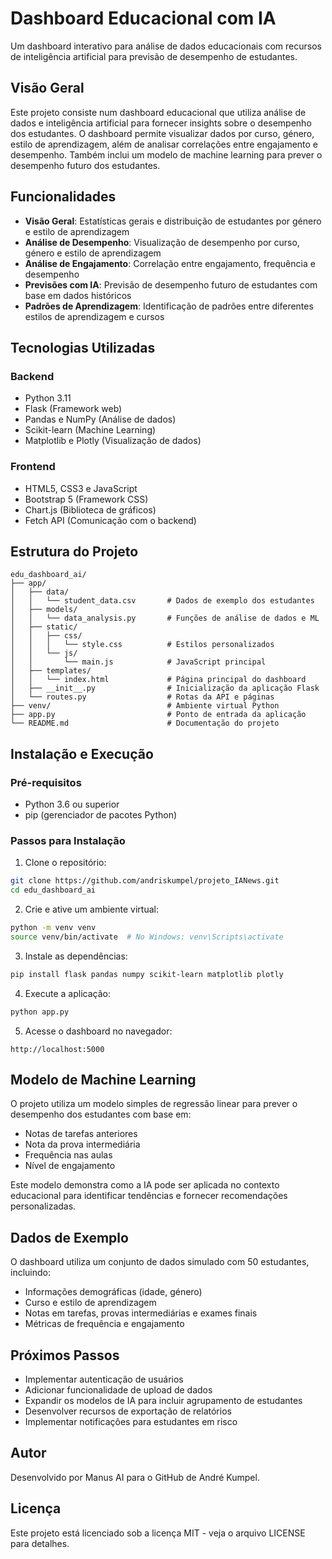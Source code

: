 # Dashboard Educacional com IA

Um dashboard interativo para análise de dados educacionais com recursos de inteligência artificial para previsão de desempenho de estudantes.

## Visão Geral

Este projeto consiste num dashboard educacional que utiliza análise de dados e inteligência artificial para fornecer insights sobre o desempenho dos estudantes. O dashboard permite visualizar dados por curso, género, estilo de aprendizagem, além de analisar correlações entre engajamento e desempenho. Também inclui um modelo de machine learning para prever o desempenho futuro dos estudantes.

## Funcionalidades

- **Visão Geral**: Estatísticas gerais e distribuição de estudantes por género e estilo de aprendizagem
- **Análise de Desempenho**: Visualização de desempenho por curso, género e estilo de aprendizagem
- **Análise de Engajamento**: Correlação entre engajamento, frequência e desempenho
- **Previsões com IA**: Previsão de desempenho futuro de estudantes com base em dados históricos
- **Padrões de Aprendizagem**: Identificação de padrões entre diferentes estilos de aprendizagem e cursos

## Tecnologias Utilizadas

### Backend
- Python 3.11
- Flask (Framework web)
- Pandas e NumPy (Análise de dados)
- Scikit-learn (Machine Learning)
- Matplotlib e Plotly (Visualização de dados)

### Frontend
- HTML5, CSS3 e JavaScript
- Bootstrap 5 (Framework CSS)
- Chart.js (Biblioteca de gráficos)
- Fetch API (Comunicação com o backend)

## Estrutura do Projeto

```
edu_dashboard_ai/
├── app/
│   ├── data/
│   │   └── student_data.csv       # Dados de exemplo dos estudantes
│   ├── models/
│   │   └── data_analysis.py       # Funções de análise de dados e ML
│   ├── static/
│   │   ├── css/
│   │   │   └── style.css          # Estilos personalizados
│   │   └── js/
│   │       └── main.js            # JavaScript principal
│   ├── templates/
│   │   └── index.html             # Página principal do dashboard
│   ├── __init__.py                # Inicialização da aplicação Flask
│   └── routes.py                  # Rotas da API e páginas
├── venv/                          # Ambiente virtual Python
├── app.py                         # Ponto de entrada da aplicação
└── README.md                      # Documentação do projeto
```

## Instalação e Execução

### Pré-requisitos
- Python 3.6 ou superior
- pip (gerenciador de pacotes Python)

### Passos para Instalação

1. Clone o repositório:
```bash
git clone https://github.com/andriskumpel/projeto_IANews.git
cd edu_dashboard_ai
```

2. Crie e ative um ambiente virtual:
```bash
python -m venv venv
source venv/bin/activate  # No Windows: venv\Scripts\activate
```

3. Instale as dependências:
```bash
pip install flask pandas numpy scikit-learn matplotlib plotly
```

4. Execute a aplicação:
```bash
python app.py
```

5. Acesse o dashboard no navegador:
```
http://localhost:5000
```

## Modelo de Machine Learning

O projeto utiliza um modelo simples de regressão linear para prever o desempenho dos estudantes com base em:
- Notas de tarefas anteriores
- Nota da prova intermediária
- Frequência nas aulas
- Nível de engajamento

Este modelo demonstra como a IA pode ser aplicada no contexto educacional para identificar tendências e fornecer recomendações personalizadas.

## Dados de Exemplo

O dashboard utiliza um conjunto de dados simulado com 50 estudantes, incluindo:
- Informações demográficas (idade, género)
- Curso e estilo de aprendizagem
- Notas em tarefas, provas intermediárias e exames finais
- Métricas de frequência e engajamento

## Próximos Passos

- Implementar autenticação de usuários
- Adicionar funcionalidade de upload de dados
- Expandir os modelos de IA para incluir agrupamento de estudantes
- Desenvolver recursos de exportação de relatórios
- Implementar notificações para estudantes em risco

## Autor

Desenvolvido por Manus AI para o GitHub de André Kumpel.

## Licença

Este projeto está licenciado sob a licença MIT - veja o arquivo LICENSE para detalhes.
